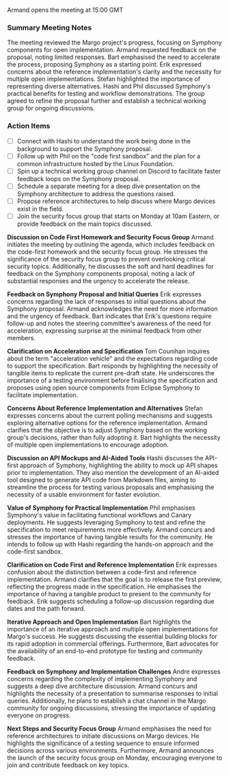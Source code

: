Armand opens the meeting at 15:00 GMT

### Summary Meeting Notes

The meeting reviewed the Margo project's progress, focusing on Symphony components for open implementation. Armand requested feedback on the proposal, noting limited responses. Bart emphasised the need to accelerate the process, proposing Symphony as a starting point. Erik expressed concerns about the reference implementation's clarity and the necessity for multiple open implementations. Stefan highlighted the importance of representing diverse alternatives. Hashi and Phil discussed Symphony's practical benefits for testing and workflow demonstrations. The group agreed to refine the proposal further and establish a technical working group for ongoing discussions.

### Action Items
- [ ] Connect with Hashi to understand the work being done in the background to support the Symphony proposal.
- [ ] Follow up with Phil on the "code first sandbox" and the plan for a common infrastructure hosted by the Linux Foundation.
- [ ] Spin up a technical working group channel on Discord to facilitate faster feedback loops on the Symphony proposal.
- [ ] Schedule a separate meeting for a deep dive presentation on the Symphony architecture to address the questions raised.
- [ ] Propose reference architectures to help discuss where Margo devices exist in the field.
- [ ] Join the security focus group that starts on Monday at 10am Eastern, or provide feedback on the main topics discussed.

**Discussion on Code First Homework and Security Focus Group**
Armand initiates the meeting by outlining the agenda, which includes feedback on the code-first homework and the security focus group. He stresses the significance of the security focus group to prevent overlooking critical security topics. Additionally, he discusses the soft and hard deadlines for feedback on the Symphony components proposal, noting a lack of substantial responses and the urgency to accelerate the release.

**Feedback on Symphony Proposal and Initial Queries**
Erik expresses concerns regarding the lack of responses to initial questions about the Symphony proposal. Armand acknowledges the need for more information and the urgency of feedback. Bart indicates that Erik's questions require follow-up and notes the steering committee's awareness of the need for acceleration, expressing surprise at the minimal feedback from other members.

**Clarification on Acceleration and Specification**
Tom Counihan inquires about the term "acceleration vehicle" and the expectations regarding code to support the specification. Bart responds by highlighting the necessity of tangible items to replicate the current pre-draft state. He underscores the importance of a testing environment before finalising the specification and proposes using open source components from Eclipse Symphony to facilitate implementation.

**Concerns About Reference Implementation and Alternatives**
Stefan expresses concerns about the current polling mechanisms and suggests exploring alternative options for the reference implementation. Armand clarifies that the objective is to adjust Symphony based on the working group's decisions, rather than fully adopting it. Bart highlights the necessity of multiple open implementations to encourage adoption.

**Discussion on API Mockups and AI-Aided Tools**
Hashi discusses the API-first approach of Symphony, highlighting the ability to mock up API shapes prior to implementation. They also mention the development of an AI-aided tool designed to generate API code from Markdown files, aiming to streamline the process for testing various proposals and emphasising the necessity of a usable environment for faster evolution.

**Value of Symphony for Practical Implementation**
Phil emphasises Symphony's value in facilitating functional workflows and Canary deployments. He suggests leveraging Symphony to test and refine the specification to meet requirements more effectively. Armand concurs and stresses the importance of having tangible results for the community. He intends to follow up with Hashi regarding the hands-on approach and the code-first sandbox.

**Clarification on Code First and Reference Implementation**
Erik expresses confusion about the distinction between a code-first and reference implementation. Armand clarifies that the goal is to release the first preview, reflecting the progress made in the specification. He emphasises the importance of having a tangible product to present to the community for feedback. Erik suggests scheduling a follow-up discussion regarding due dates and the path forward.

**Iterative Approach and Open Implementation**
Bart highlights the importance of an iterative approach and multiple open implementations for Margo's success. He suggests discussing the essential building blocks for its rapid adoption in commercial offerings. Furthermore, Bart advocates for the availability of an end-to-end prototype for testing and community feedback.

**Feedback on Symphony and Implementation Challenges**
Andre expresses concerns regarding the complexity of implementing Symphony and suggests a deep dive architecture discussion. Armand concurs and highlights the necessity of a presentation to summarise responses to initial queries. Additionally, he plans to establish a chat channel in the Margo community for ongoing discussions, stressing the importance of updating everyone on progress.

**Next Steps and Security Focus Group**
Armand emphasises the need for reference architectures to initiate discussions on Margo devices. He highlights the significance of a testing sequence to ensure informed decisions across various environments. Furthermore, Armand announces the launch of the security focus group on Monday, encouraging everyone to join and contribute feedback on key topics.

